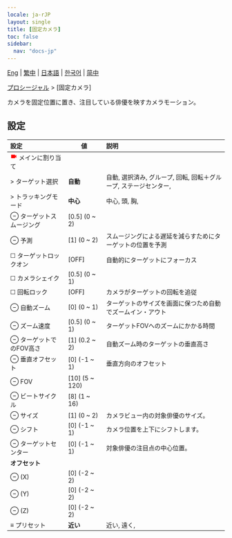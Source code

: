 ```yaml
---
locale: ja-rJP
layout: single
title: [固定カメラ]
toc: false
sidebar:
  nav: "docs-jp"
---
```

[Eng](/dancexr/menu/2025.5/motion/fixed_camera) | [繁中](/tw/dancexr/menu/2025.5/motion/fixed_camera) | [日本語](/jp/dancexr/menu/2025.5/motion/fixed_camera) | [한국어](/kr/dancexr/menu/2025.5/motion/fixed_camera) | [简中](/zh/dancexr/menu/2025.5/motion/fixed_camera)

[プロシージャル](../menu#プロシージャル) > [固定カメラ]

カメラを固定位置に置き、注目している俳優を映すカメラモーション。

## 設定

| 設定 | 値 | 説明 |
| :--- | --- | :--- |
| <img src="/images/icon/ic_videocam.png" alt="videocam icon"/> メインに割り当て || 
| > ターゲット選択 | **自動** | 自動, 選択済み, グループ, 回転, 回転＋グループ, ステージセンター,  |
| > トラッキングモード | **中心** | 中心, 頭, 胸,  |
| ⊖ ターゲットスムージング | [0.5] (0 ~ 2) | 
| ⊖ 予測 | [1] (0 ~ 2) | スムージングによる遅延を減らすためにターゲットの位置を予測
| ☐ ターゲットロックオン | [OFF] | 自動的にターゲットにフォーカス
| ☐ カメラシェイク | [0.5] (0 ~ 1) | 
| ☐ 回転ロック | [OFF] | カメラがターゲットの回転を追従
| ⊖ 自動ズーム | [0] (0 ~ 1) | ターゲットのサイズを画面に保つため自動でズームイン・アウト
| ⊖ ズーム速度 | [0.5] (0 ~ 1) | ターゲットFOVへのズームにかかる時間
| ⊖ ターゲットでのFOV高さ | [1] (0.2 ~ 2) | 自動ズーム時のターゲットの垂直高さ
| ⊖ 垂直オフセット | [0] (-1 ~ 1) | 垂直方向のオフセット
| ⊖ FOV | [10] (5 ~ 120) | 
| ⊖ ビートサイクル | [8] (1 ~ 16) | 
| ⊖ サイズ | [1] (0 ~ 2) | カメラビュー内の対象俳優のサイズ。
| ⊖ シフト | [0] (-1 ~ 1) | カメラ位置を上下にシフトします。
| ⊖ ターゲットセンター | [0] (-1 ~ 1) | 対象俳優の注目点の中心位置。
|  **オフセット** || 
| ⊖ (X) | [0] (-2 ~ 2) | 
| ⊖ (Y) | [0] (-2 ~ 2) | 
| ⊖ (Z) | [0] (-2 ~ 2) | 
| ≡ プリセット | **近い** | 近い, 遠く,  |
